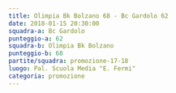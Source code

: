 ```yaml
---
title: Olimpia Bk Bolzano 68 - Bc Gardolo 62
date: 2018-01-15 20:30:00
squadra-a: Bc Gardolo
punteggio-a: 62
squadra-b: Olimpia Bk Bolzano
punteggio-b: 68
partite/squadra: promozione-17-18
luogo: Pal. Scuola Media "E. Fermi"
categoria: promozione
---
```

